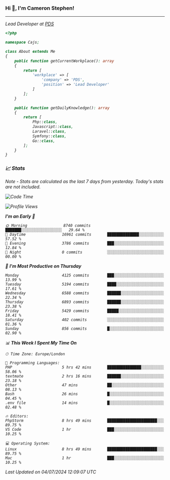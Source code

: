 ### Hi 👋, I'm Cameron Stephen!
<hr>
<p><em>Lead Developer at <a href="https://prindatasolutions.co.uk">PDS</a></p>


```php
<?php

namespace Cajs;

class About extends Me
{
    public function getCurrentWorkplace(): array
    {
        return [
            'workplace' => [
                'company' => 'PDS',
                'position' => 'Lead Developer'
            ]
        ];
    }

    public function getDailyKnowledge(): array
    {
        return [
            Php::class,
            Javascript::class,
            Laravel::class,
            Symfony::class,
            Go::class,
        ];
    }
}
```

### 📈 Stats
<p><em>Note - Stats are calculated as the last 7 days from yesterday. Today's stats are not included.</em></p>


<!--START_SECTION:waka-->
![Code Time](http://img.shields.io/badge/Code%20Time-3%2C866%20hrs%2052%20mins-blue)

![Profile Views](http://img.shields.io/badge/Profile%20Views-0-blue)

**I'm an Early 🐤** 

```text
🌞 Morning                8740 commits        ███████░░░░░░░░░░░░░░░░░░   29.64 % 
🌆 Daytime                16961 commits       ██████████████░░░░░░░░░░░   57.52 % 
🌃 Evening                3786 commits        ███░░░░░░░░░░░░░░░░░░░░░░   12.84 % 
🌙 Night                  0 commits           ░░░░░░░░░░░░░░░░░░░░░░░░░   00.00 % 
```
📅 **I'm Most Productive on Thursday** 

```text
Monday                   4125 commits        ███░░░░░░░░░░░░░░░░░░░░░░   13.99 % 
Tuesday                  5194 commits        ████░░░░░░░░░░░░░░░░░░░░░   17.61 % 
Wednesday                6588 commits        ██████░░░░░░░░░░░░░░░░░░░   22.34 % 
Thursday                 6893 commits        ██████░░░░░░░░░░░░░░░░░░░   23.38 % 
Friday                   5429 commits        █████░░░░░░░░░░░░░░░░░░░░   18.41 % 
Saturday                 402 commits         ░░░░░░░░░░░░░░░░░░░░░░░░░   01.36 % 
Sunday                   856 commits         █░░░░░░░░░░░░░░░░░░░░░░░░   02.90 % 
```


📊 **This Week I Spent My Time On** 

```text
🕑︎ Time Zone: Europe/London

💬 Programming Languages: 
PHP                      5 hrs 42 mins       ███████████████░░░░░░░░░░   58.06 % 
textmate                 2 hrs 16 mins       ██████░░░░░░░░░░░░░░░░░░░   23.18 % 
Other                    47 mins             ██░░░░░░░░░░░░░░░░░░░░░░░   08.13 % 
Bash                     26 mins             █░░░░░░░░░░░░░░░░░░░░░░░░   04.45 % 
.env file                14 mins             █░░░░░░░░░░░░░░░░░░░░░░░░   02.48 % 

🔥 Editors: 
PhpStorm                 8 hrs 49 mins       ██████████████████████░░░   89.75 % 
VS Code                  1 hr                ███░░░░░░░░░░░░░░░░░░░░░░   10.25 % 

💻 Operating System: 
Linux                    8 hrs 49 mins       ██████████████████████░░░   89.75 % 
Mac                      1 hr                ███░░░░░░░░░░░░░░░░░░░░░░   10.25 % 
```


 Last Updated on 04/07/2024 12:09:07 UTC
<!--END_SECTION:waka-->
